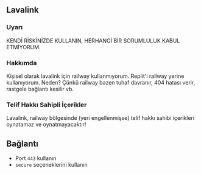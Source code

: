 ## Lavalink

### Uyarı
KENDİ RİSKİNİZDE KULLANIN, HERHANGİ BİR SORUMLULUK KABUL ETMİYORUM.

### Hakkımda
Kişisel olarak lavalink için railway kullanmıyorum. Replit'i railway yerine kullanıyorum. Neden? Çünkü railway bazen tuhaf davranır, 404 hatası verir, rastgele bağlantı kesilir vb.

### Telif Hakkı Sahipli İçerikler
Lavalink, railway bölgesinde (yeri engellenmişse) telif hakkı sahibi içerikleri oynatamaz ve oynatmayacaktır!


## Bağlantı
- Port `443` kullanın
- `secure` seçeneklerini kullanın


